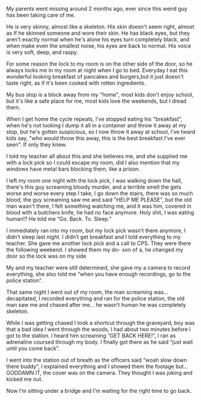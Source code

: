 My parents went missing around 2 months ago, ever since this weird guy has been taking care of me.

He is very skinny, almost like a skeleton. His skin doesn't seem right, almost as If he skinned someone and wore their skin. He has black eyes, but they aren't exactly normal when he's alone his eyes turn completely black, and when make even the smallest noise, his eyes are back to normal. His voice is very soft, deep, and raspy.

For some reason the lock to my room is on the other side of the door, so he always locks me in my room at night when I go to bed. Everyday I eat this wonderful looking breakfast of pancakes and burgers,but it just doesn't taste right, as if it's been cooked with rotten ingredients.

My bus stop is a block away from my "home", most kids don't enjoy school, but it's like a safe place for me, most kids love the weekends, but I dread them.

When I get home the cycle repeats, l've stopped eating his "breakfast", when he's not looking I dump it all in a container and throw it away at my stop, but he's gotten suspicious, so I now throw it away at school, l've heard kids say,
"who would throw this away, this is the best breakfast I've ever seen". If only they knew.

I told my teacher all about this and she believes me, and she supplied me with a lock pick so I could escape my room, did I also mention that my windows have metal bars blocking them, like a prison.

I left my room one night with the lock pick, I was walking down the hall, there's this guy screaming bloody murder, and a terrible smell the gets worse and worse every step I take, I go down the stairs, there was so much blood, the guy screaming saw me and said "HELP ME PLEASE", but the old man wasn't there, I felt something watching me, and it was him, covered in blood with a butchers knife, he had no face anymore. Holy shit, I was eating human!? He told me “Go. Back. To. Sleep.”

I immediately ran into my room, but my lock pick wasn’t there anymore, I didn’t sleep last night. I didn’t get breakfast and I told everything to my teacher. She gave me another lock pick and a call to CPS. They were there the following weekend. I showed them my do- son of a, he changed my door so the lock was on my side

My and my teacher were still determined, she gave my a camera to record everything, she also told me “when you have enough recordings, go to the police station”.

That same night I went out of my room, the man screaming was… decapitated, I recorded everything and ran for the police station, the old man saw me and chased after me… he wasn’t human he was completely skeleton.

While I was getting chased I took a shortcut through the graveyard, boy was that a bad idea I went through the woods, I had about two minutes before I got to the station. I heard him screaming “GET BACK HERE!”, I ran as adrenaline coursed through my body. I finally got there as he said “just wait until you come back”. 

I went into the station out of breath as the officers said “woah slow down there buddy”, I explained everything and I showed them the footage but… GODDAMN IT, the cover was on the camera. They thought I was joking and kicked me out.

Now I’m sitting under a bridge and I’m waiting for the right time to go back.